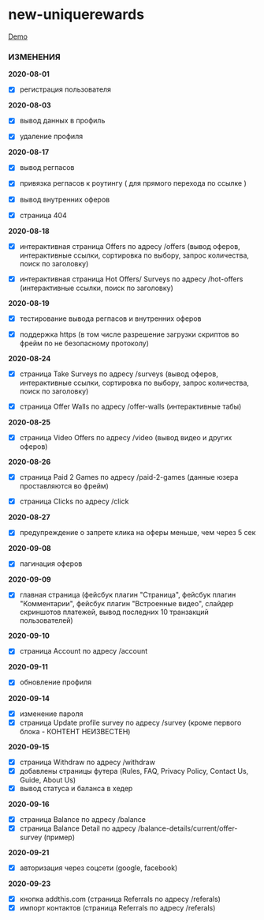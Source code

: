 # new-uniquerewards

[Demo](http://uniquerewards.webexp.site/)

### ИЗМЕНЕНИЯ



**2020-08-01**

- [x] регистрация пользователя


**2020-08-03**

- [x] вывод данных в профиль
- [x] удаление профиля


**2020-08-17**

- [x] вывод регпасов
- [x] привязка регпасов к роутингу ( для прямого перехода по ссылке )
- [x] вывод внутренних оферов
- [x] страница 404


**2020-08-18**

- [x] интерактивная страница Offers по адресу /offers (вывод оферов, интерактивные ссылки, сортировка по выбору, запрос количества, поиск по заголовку)
- [x] интерактивная страница Hot Offers/ Surveys по адресу /hot-offers (интерактивные ссылки, поиск по заголовку)


**2020-08-19**

- [x] тестирование вывода регпасов и внутренних  оферов
- [x] поддержка https (в том числе разрешение загрузки скриптов во фрейм по не безопасному протоколу)


**2020-08-24**

- [x] страница Take Surveys по адресу /surveys (вывод оферов, интерактивные ссылки, сортировка по выбору, запрос количества, поиск по заголовку)
- [x] страница Offer Walls по адресу /offer-walls (интерактивные табы)


**2020-08-25**

- [x] страница Video Offers по адресу /video (вывод видео и других оферов)
 

**2020-08-26**

- [x] страница  Paid 2 Games по адресу /paid-2-games (данные юзера проставляются во фрейм)
- [x] страница  Clicks по адресу /click


**2020-08-27**

- [x] предупреждение о запрете клика на оферы меньше, чем через 5 сек


**2020-09-08**

- [x] пагинация оферов

**2020-09-09**

- [x] главная страница (фейсбук плагин "Страница", фейсбук плагин "Комментарии", фейсбук плагин "Встроенные видео", слайдер скриншотов платежей, вывод последних 10 транзакций пользователей)

**2020-09-10**

- [x] страница Account по адресу /account

**2020-09-11**

- [x] обновление профиля

**2020-09-14**

- [x] изменение пароля
- [x] страница Update profile survey по адресу /survey (кроме первого блока - КОНТЕНТ НЕИЗВЕСТЕН)

**2020-09-15**

- [x] страница Withdraw по адресу /withdraw
- [x] добавлены страницы футера (Rules, FAQ, Privacy Policy, Contact Us, Guide, About Us)
- [x] вывод статуса и баланса в хедер

**2020-09-16**

- [x] страница Balance по адресу /balance
- [x] страница Balance Detail по адресу /balance-details/current/offer-survey (пример)

**2020-09-21**

- [x] авторизация через соцсети (google, facebook)

**2020-09-23**

- [x] кнопка addthis.com (страница Referrals по адресу /referals)
- [x] импорт контактов (страница Referrals по адресу /referals)
